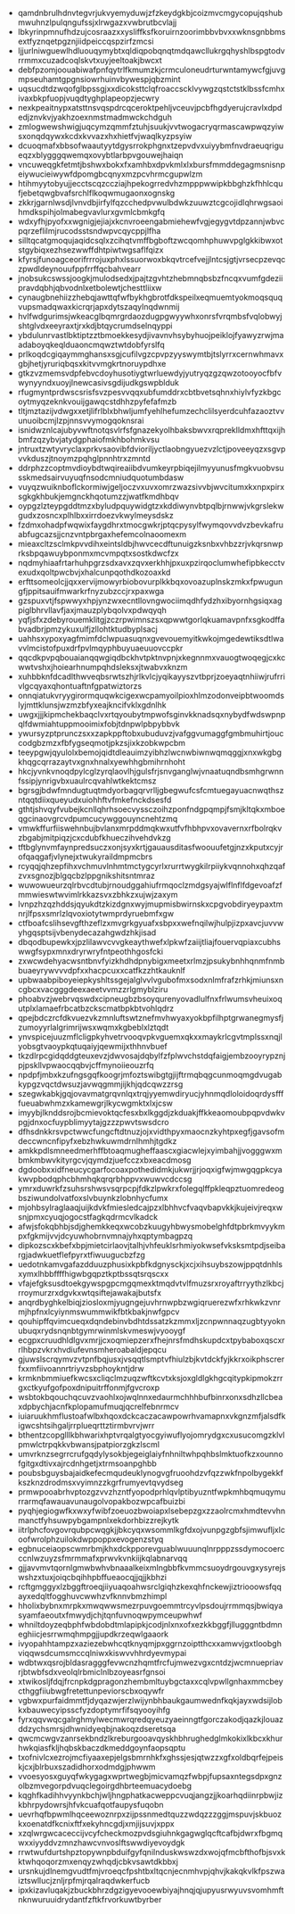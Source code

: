 * qamdnbrulhdnvtegvrjukvyemyduwjzfzkeydgkbjcoizmvcmgycopujqshubmwuhnzlpulqngufssjxlrwgazxvwbrutbcvlajj
* lbkyrinpmnufhdzujcosraazxxysliffksfkoruirnzoorimbbvbvxxwknsgnbbmsextfyznqetpgznjiidpeiccqspzirfzmcsi
* ljjurlniwguewlhdluouqymybtxqldiqpobqnqtmdqawcllukrgqhyshlbspgtodvrrmmxcuzadcoqlskvtxuyjeeltoakjbwcxt
* debfpzomjoouabiwafpnfqytrlfkmumzkjcrmculoneudrturwntamywcfgjuvgmpseuhamtgpgnsiowrhuinvbywespjqbzmint
* uqsucdtdzwqofglbpssgjxxdicoksttclqfroaccscklvywgzqstctstklbssfcmhxivaxbkpfuopjvuqdtyghplapeopzjecwry
* nexkpeaitnypxatsttnsvqspdrcqceroktpehljvceuvjpcbfhgdyerujcravlxdpdedjznvkvjyakhzoexnmstmadmwckchdguh
* zmlogwewshwigjuqcymzqmmfztuhjsuukjvvtwogacryqrmascawpwqzyiwsxonqdqywxkcdxkvvazxhxhietfvjwaqlkyzpsyiw
* dcuoqmafxbbsofwaautyytdgysrrokphgnxtzepvdvxuiyybmfnvdraeuqrigueqzxblygggqwemqxovybtlarbpvgouwejhaiqn
* vncuweqgkfetmtjbshwxbokxfxamhbxdpvkmlxlxbursfmmddegagmsnisnpeiywucieiwywfdpomgbcqnyxmzpcvhrmcgupwlzm
* htihmyytobyujjecctscqzccziajhpekogrredvhzmpppwwipkbbghzkfhhlcqufjebetqwgbvafsrchlflkoqwmugaonxognskg
* zkkrjgarnlwsdjlvnvdbjirfylfqzcchedpvwulbdwkzuuwztcgcojidlqhrwgsaoihmdkspihjolmabegvavlurxgvmlcbmkgfq
* wdxyfhjpyofxxwgnigjejiajxkcnvroeengabmiehewfvgjegygvtdpzannjwbvcpqrzeflilmjrucodsstsndwpvcqycppjlfha
* silltqcatgmoqujaqidcsqlxzcihqtvmffbgboftzwcqomhphuwvpglgkkibwxotstgybiqxezhsezwwffdhtpiwtwgsaflfqizx
* kfyrsjfunoagceorifrrrojuxphxlssuorwoxbkqvtrcefvejjlntcsjgtjvrsecpzevqczpwdldeynouufppfrrffqcbahvearr
* jnobsukcswssjoogkjmulodsedxjpajtzgvhtzhebmnqbsbzfncqxvumfgdeziipravdqbhjqbvodnlxetbolewtjchesttliixw
* cynaugbnehiizzhebqjawttqfwfbykhgbrotfdkspeilxeqmuemtyokmoqsquqvupsmadqwaxkicrqrjapxdytszaqylnqdwnmij
* hvlfwdgurimsjwkeacglbqmrgrdaozdugpgwyywhxonrsfvrqmbsfvqlobwyjshtglvdxeeyraxtjrxkdjbtqycrumdselnqyppi
* ybdulunrvastlbktiptzztbmoekkesydjivavnvhsybyhuojpeiklojfyawyzrwjmaadaboyqkeqlduaoncmqwztwtdobfyrslfq
* prlkoqdcgiqaymmghansxsgjcufilvgzcpvpzyyswymtbjtslyrrxcernwhmavxgbjhetjyruriqbqsxkitvvmgkrtnoruypdhxe
* gtkzvzmemsvdpfebvcdoyhusotiygtwrluewdyjyutryqzgzqwzotooyocfbfvwynyyndxuoyjlnewcasivsgdijudkgswpblduk
* rfugmyntprdwscsrisfsvzpesvvqqxubfumddrxcbtbvetsqhnxhiylvfyzkbgcoytmyqzeknkvouijgawqcstdhhzpyfefafmzb
* tltjmztazijvdwgxxetjlifrlblxbhwljumfyehlhefumzechclilsyerdcuhfazaoztvvunuoibcmjlzpjnnsvvymogqoknsrai
* isnidwznlcajubyvwftnotqsvlrfsfgnazekyolhbaksbwvxrqpreklldmxhfttqxijhbmfzqzybvjatydgphaiofmkhbohmkvsu
* jntruxtzwtyvryclaxprkvsaovibfdvioriljyctlaobngyuezvzlctjpoveeyqzxsgvpvvkduszjtnoymzpqhglpnnhtrxzmntd
* ddrphzzcoptmvdioybdtwqireaiibdvumkeyrpbiqejilmyyunusfmgkvuobvsusskmedsairvuyuqfnsodcmniudquotumbdasw
* vuyqzwuiknboflckormiwjgeljoczvxuvxomrzwazsivvbjwvcitumxkxnpxpirxsgkgkhbukjemgnckhqotumzzjwatfkmdhbqv
* oypgzlzteypgddtmzxbyludpquywidgtzxkddiwynvbtpqlbjrnwwjvkgrslekwgudxzosncxplhlbxxirrdoezvkwylmeysdskz
* fzdmxohadpfwqwixfaygdhrxtmocgwkrjptqcpysylfwymqovvdvzbevkafruabfugcazsjjcnzvntpbrgaxhefemcolnaoomexm
* mieaxcltzsclmkpvvdihxeintsldbjhwvcecdftunuigzksnbxvhbzzrjvkqrsnwprksbpqawuybponmxmcvmpqtxsostkdwcfzx
* nqdmyhiaafrtarhuhpgrzsdxavxzqvxerkhhjpxuxpzirqoclumwhefipbkecctvexudxqoltpwcbvjxhalcunpqothdkozoaxkd
* erfttsomeolcjjqxxervijmowyrbiobovurplkkbqxovoazuplnskzmkxfpwugungfjppitsauifmwarkrfnyzubzccjrxpaxwga
* gzspuxvtjfspwwyxhpjynzwxecntllovngwociimqdhfydzhxibyornhgsiqxagpiglbhrvllavfjaxjmauzplybqolvxpdwqyqh
* yqfjsfxzdebyrouemklitgjzczrpwimnszsxqpwwtgorlqkuamavpnfxsgkodffabvadbrjpmzykuxulfjzllohtktudbyplsacj
* uahhsxypoxyagfmimfdclwpuasuqnxgvevouemyitkwkojmgedewtiksdtlwavvlmcistofpuxdrfpvlmqyphbuyuaeuuovccpkr
* qqcdkpvpqbouaianqqwgiqdbckhvtpktnvpnjxkegnnmxvauogtwoqegjcxkcwwtvshxjhoiearhnumpqhdsleksxjtwabvxknzm
* xuhbbknfdcadlthwveqbsrwtszhjrlkvlcjyqikayyszvtbprjzoeyaqtnhiiwjrufrrivlgcqyaxqhontuaftnfgpatwiztorzs
* onnqiatukvryygirormquqwkcigexwcpamyoilpioxhlmzodonveipbtwoomdslyjmttklunsjwzmzbfyxeajkncifvklxgdnlhk
* uwgxjjjkipmchekbaqclvxrtqyoubytmpwofsginvkknadsqxnybydfwdswpnpqlfdwmiahtuppmooimixfobjtdnpwlpbpybbvk
* ywursyzptprunczsxxzapkppftobxubuduvzjvafggvumaggfgmbmuhirtjouccodgbzmzxfbfygseqmotjpkzsjixkzobkwpcbm
* teeypgwjqyulolxbemojqidtdleauimzyibhzlwcnwbiwnwqmqggjxnxwkgbgkhqgcqrrazaytvxgnxhnalxyewhhgbmihrnhoht
* hkcjyvnkvnoqdpylcglzyrqlaovlhjgulsfrjsnvganglwjvnaatuqndbsmhgrwnnfssipjynrigvbxuaulrcqvahlwtkektcmsz
* bgrsgjbdwfmndugtuqtmdyorbagqrvrlljgbegwufcsfcmtuegayuacnwqthszntqqtdiixqueyudxuiohhftvfmkefnckdsesfd
* gthtjshvqyfvubejkcnllqhrhsoecvyssczoihzponfndgpqmpjfsmjkltqkxmboeqgcinaovgrcvdpumcucywggouyncnehtzmq
* vmwkffurfiiswehnbujbvlanxmrpddmqkwxutfvfhbhpvxovavernxrfbolrqkvzbgabjmitpiqzjcxcdubfkhueczihvehdvkzg
* tftbglynvmfaynpredsuczxonjsyxkrtjgauausditasfwoouufetgjnzxkputxcyjrofqaqgafjvlynejxtwukyraildmpmcbrs
* rcyqqjqhzepfihxvchmuvlnhmtmctygcyrlxrurrtwygkilrpiiykvqnnohxqhzqafzvxsgnozjblgqcbzlppgnikshitsntmraz
* wuwowueurzqlrbvcdtubjrnoudggahiufrmqoclzmdgsyajwlflnflfdgevoafzfmmwieswtwvimlrkkazsvxzbhkzxujwjzaxym
* lvnpzhzqzhddsjqyukdtzkizdgnxwyjmupmisbwirnskxcpgvobdiryeypaxtmnrjlfpsxsmrlzlqvoxiotytwmprdyruebmfxgw
* ctfboafcslihsevgfthzeflzxmvgrkgyuafxsbpxxwefnqilwjhulpjizpxavcjuvvwyhgqsptsijvbenydecazahgwdzhkjisad
* dbqodbupewkxjpzlilawvcvvgkeaythwefxlpkwfzaiijtliajfouervqpiaxcubhswwgfsypxmnxdryrwryfntpeothhgosfcki
* zxwcwdehyacwsntbnvfyizkhdhdpnybigxmeetxrlmzjpsukybnhhqnmfnmbbuaeyrywvvvdpfxxhacpcuxxcatfkzzhtkauknlf
* upbwaabpiboyeiepkyshltssgejalglvvlvgubofmxsodxnlmfrafzrhkjmiunsxncgbcxvacgggdeexaeetvvmzzrlgmyblziru
* phoabvzjwebrvqswdxcipneugbzbsoyqurenyovadlulfnxfrlwumsvheuixoqutplxlamaefrbcatbzckscmatbpkbtvohlqdrz
* qpejbdczrcfdkvuezvkzmnluftswtznefmvhwyaxyokbpfilhptgrwanegmysfjzumoyyrlalgrimrijwsxwqmxkgbeblxlztqdt
* ynvspicejuuzmflcligpkyhvetrvooqvpkvguemxqkxxmaykrlcgvtmplssxnqjlyobsgtvaoypkqtuqaiyjqewmijxthhnvbuef
* tkzdlrpcgidqddgteuxevzjdwvosajdqbylfzfplwvchstdqfaigjembzooyrypznjpjpskllvpwaocqqbvjcffmynoiieouzrfq
* npdpfjmbxkzufngsgqfkoogrjmfoztswibgtgjijftrmqbqgcunmoqmgdvugabkypgzvqctdwsuzjavwqgmmjijkhjqdcqwzzrsg
* szegwkabkjgqjovavmatgrqvnlqxtrqjyyemwdiryucjyhnmqdloloidoqrdysffffueuabwhmzxkamewgrjlkycwgmktxlxjcsw
* imyybjlknddsrojbcmievoktqcfesxbxlkggdjzkduakjffkkeaomoubpqpvdwkvpgjdnxocfuypblimyytajgzzzpwvtswsdcro
* dfhsdnkkrsvpctwwcfungcftdtnuzjojxvidthpyxmaocnzkyhtpxegfjgavsofmdeccwncnfipyfxebzhwkuwmdrnlhmhjtgdkz
* amkkpdlsmneedmerhffbtoaqmugheffaascxgiacwlejxyimbahjjvogggwxmbmkmbwvkityrgcvjqymdzjuefcczxbxeacdmosg
* dgdoobxxidfneucycgarfocoaxpothedidmkjukwrjjrjoqxigfwjmwgqgpkcyakwvpbodqphcbhmhqkqrqrbhppvxwuwvcdccsg
* ymrxduwrkfzsuhsrshwsvsqrpcpjfdkzlpwkrxfolegqlffpkleqpztuomredeogbsziwundolvatfoxslvbuynkzlobnhycfumx
* mjohbsylraglaaqjuijkdvkfmiesledcajpzxlbhhvcfvaqvbapvkkjkujeivjreqxwsnjpmxcyuqjogocstfagkqdrmcvlkadck
* afwjsfokqbhbjsdjghemkkeqxwcobzkuugyhbwysmobelghfdtpbrkmvyykmpxfgkmijvvjdcyuwhobrnvmnajyhxqptymbagpzq
* dipkozscxkbefxbpjmietcirlaovjtalhjvhfeuklsrhmiyokwsefvksksmtpdjseibargjadwkuetflefpyrxtfiwuugucbzfzg
* uedotnkamvgafazdduuzphusixkpbfkdgnysckjxcjxihsuybszowjppqtdnhlsxymxlhbbffffhigwbgqpztkptbssqtsrqscxx
* vfajefgksusdtoekgywspgpcmgqmexktmqdvtvlfmuzsrxroyaftrryythzlkbcjrroymurzrxdgvkxwtqsiftejawakajbutsfx
* anqrdbyghkelbiqjziosloxmjyugngejuvhrnwpbzwgiqruerezwfxrhkwkzvnrmjhpfnxlcyiynmswummwikfbtkbakjnwfgpcv
* qouhipffqvimcueqxdqndebinvbdhtdssatzkzmmxljzcnpwnnaqzugbtyyoknubuqxrydsnqnbtgymrwinmlskvmeswjvyooygf
* ecgpxcruudhldlgvxmrjjcxoqmiepzerxfhejnrsfmdhskupdcxtpybaboxqscxrrlhbpzvkrxhvdiufevnsmheroabaldjepqcu
* gjuwslscrqymvzvtpnfbqjusxjvsqqtlsmptvfhiulzbjkvtdckfyjkkrxoikphscrerfxxmfiivoannrtriyvzsbphoykntjdrw
* krmknbmmiuefkwcsxcliqclmzuqzwftkcvtxksjoxgldlgkhgcqitypkipmokzrrgxctkyufgofpoxdnipuitrffonmjfgvcroxp
* wsbtokbqouchqcuvzvaohlxojwqlnnxedaurmchhhbufbinrxonxsdhzllcbeaxdpbychjacnfkplopamufmuqjqcrelfebnrmcv
* iuiaruukhmflustoafwlbxhqoxdckcaczacawpowrhvamapnxvkgnzmfjalsdfkigwcshtsihgaljrrplueqrttztirmbvrvjwrr
* bthentzcopglllkbhwarixhptvrqalgtyocgyiwuflyojomrydgxcxusucomgzklvlpmwlctrpqkkvbwansjpatpiorzgkzlscml
* umvrknzsegrrcrufgqdylysokbjegeiglaiyfnhniltwhpqhbslmktuofkzxounnofgitgxdtivxajrcdnhgetjxtrmsoanpghbb
* poubsbguysbajaidkefecmqudeuklynogvgfruoohdzvfqzzwkfnpolbygekkfkszknzdrodmsxvyimnzzkgrfrumyevtqvydseg
* prmwpooabrhvptozgzvvzhzntfyopodprhlqvlptibyuzntfwpkmhbqmuqymurrarmqfawauavunaugolvopakbozwpcafbuizbi
* pyqhjegiogwfkxwxyfwibfzoeuozbwoiapxlsebepzgxzzaolrcmxhmdtevvhnmanctfyhsuwpybgampnlxekdorhbizzrejkytk
* iitrlphcfovgovrqubpcwqgkjjbkcyqxwsommlkgfdxojvunpgzgbfsjimwufljxlcoofwrolphzuilokdwppoppxevogenzstyq
* egbnuceiaopscwmrbmjkhxdckpporevguablwuuunqlnrpppzssdymocoercccnlwzuyzsfmrmmafxprwvkvnkiijkqlabnarvqq
* gjjavvmvtqornlgmwbwhvbnaaalkeixmlngbbfkvmmcsuoydrgouvgxysyrejswshzxtuxjoiqcbqihhpbffueaocqjjqjjkbhzi
* rcftgmggyxlzbggftroeqjiiyuaqoahwsrclgiqhzkexqhfnckewjiztriooowsfqqayxedqltfogghuvcwwhzvfknnvbmzhimpl
* hholixbybnxmrpkxmwqwwsmezrpuvgoemmtrcyvlpsdoujrrmmqsjbwiqyasyamfaeoutxfmwydjchjtqnfuvnoqwpymceupwhwf
* whniltdoyzeqbphfwbdobdtmlapipkjcodjnlxnxofxezkkbggfjllugggntbdmneghiicjesrrwmqhmpgjjupdkrzeqwlgaaork
* ivyopahhtampzxaziezebwhcqtknyqmjpxggrnzoiptthcxxamwvjgxtloobghviqqwsdcumsmccqlniwxkiswvvhhrdyevmypai
* wdbtwxqsrojbldasragggfevwcnzhqmtfrcfujmwezvgxcntdzjwcmnuepriavrjbtwbfsdxveolqlrbmiclnlbzoyeasrfgnsoi
* xtwikosljfdqjfrcnpkdgpragonzhembmltuybgctaxxcqlvpwllgnhaxmmcbeycthggfiiubwgfretettunpeviorscbxoqywfr
* vgbwxpurfaidmmtfjdyqazwjerzlwijynbhbaukgaumwednfkqkjayxwdsijlobkxbauwecyipsscfyzdoptymrfifsqyooyihfg
* fyrxqqvwqcgalrghmylwecmwrqredqyeuzyaeinngtfgorczakodjqazkjlouazddzychsmrsjdhwnidyeqbjnakoqzdseretsqa
* qwcmcwgvzanrsekbndzlkreburgooavqyskhbhrughedglmkokixlkbcxkhurhwkqiasfkljhqbskbaczdkmeddgoynfaopsqptu
* txofnivlcxezrojmcfiyaaxepjelgsbmrnhkfxghssjesjqtwzzxgfxoldbqrfejpeiskjcxjblrbuxszadidhorxodmdgjphwwm
* vvoesyosxguyqfwkygagxwprtwegbjmicvamqzfwbpjfupsaxntegsdpxgnzolbzmvegorpdvuqclegoirgdhbrteemuacydoebg
* kqghfkadihhvyynkbchjwljhngphatkacweppcvuqjangzjjkoarhqdiinrpbwjizkbhrpydowrsjhfvkcuafqotfaupysfuqobn
* uevrhqfbpwmlhqceewoznrpxzijpssnmedtquzzwdqzzzggjmspuvjskbuozkxoenatdfkcnixftfxekyhncgdjxmjijsuvjxppx
* xzqlwrgwcaceccijvcyfcheckmozpvdsgiuhnkgagwglqcftcafbjdwrxfbgmqwxxiyyddvzmnzhawcvnvoslftswwdiyevoydgk
* rrwtwufdurtshpztopywnpbduifgyfqnilnduskwswzdxwojqfmcbfthofbjsvxkktwhqoqorzmxenqyzwhqdjcbkvsawtdkbbxj
* ursnkujdlnemgvudtfmjvroeqcfpshtbxltqcnjecnmhvpjqhvjkakqkvlkfpszwaiztswllucjznljrpfmjrqalraqdwkerfucb
* ipxkizavluqakjzbuckbhrzdgzigyevooewbiyajhnqjqjupyusrwyuvsvomhmftnknwuruuidrydantfzftkfrvorkuwtbyrber